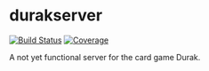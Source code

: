 # durakserver

[![Build Status](https://travis-ci.org/SolidTux/durakserver.svg?branch=master)](https://travis-ci.org/SolidTux/durakserver)
[![Coverage](https://codecov.io/gh/SolidTux/durakserver/branch/master/graph/badge.svg)](https://codecov.io/gh/SolidTux/durakserver)


A not yet functional server for the card game Durak.
